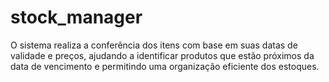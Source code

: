 # stock_manager

O sistema realiza a conferência dos itens com base em suas datas de validade e preços, ajudando a identificar produtos que estão próximos da data de vencimento e permitindo uma organização eficiente dos estoques.